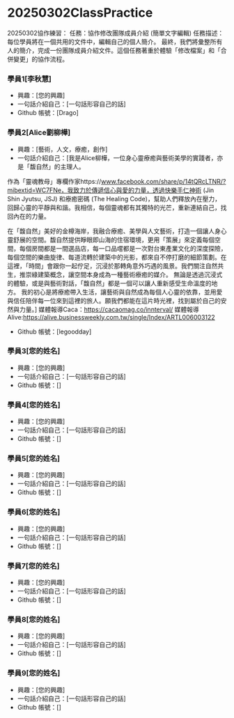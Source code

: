 # 20250302ClassPractice
20250302協作練習：
任務：協作修改團隊成員介紹 (簡單文字編輯)
任務描述： 每位學員將在一個共用的文件中，編輯自己的個人簡介。
最終，我們將彙整所有人的簡介，完成一份團隊成員介紹文件。這個任務著重於體驗「修改檔案」和「合併變更」的協作流程。

### 學員1[李秋慧]

*   興趣：[您的興趣]
*   一句話介紹自己：[一句話形容自己的話]
*   Github 帳號：[Drago]

### 學員2[Alice劉柳樺]

*   興趣：[藝術，人文，療癒，創作]
*   一句話介紹自己：[我是Alice柳樺，一位身心靈療癒與藝術美學的實踐者，亦是「馥自然」的主理人。

作為「靈魂教母」專欄作家https://www.facebook.com/share/p/14tQRcLTNR/?mibextid=WC7FNe，我致力於傳遞信心與愛的力量，透過快樂手仁神術 (Jin Shin Jyutsu, JSJ) 和療癒密碼 (The Healing Code)，幫助人們釋放內在壓力，回歸心靈的平靜與和諧。我相信，每個靈魂都有其獨特的光芒，重新連結自己，找回內在的力量。

在「馥自然」美好的金樽海岸，我融合療癒、美學與人文藝術，打造一個讓人身心靈舒展的空間。馥自然提供睜眼即山海的住宿環境，更用「策展」來定義每個空間，每個房間都是一間選品店，每一口品嚐都是一次對台東產業文化的深度探險，每個空間的樂曲旋律、每道流轉於建築中的光影，都來自不停打磨的細節策劃。在這裡，「時間」會跟你一起佇足，沉浸於那轉角意外巧遇的風景。我們關注自然共生，推崇綠建築概念，讓空間本身成為一種藝術療癒的媒介。
無論是透過沉浸式的體驗，或是與藝術對話，「馥自然」都是一個可以讓人重新感受生命溫度的地方。
我的初心是將療癒帶入生活，讓藝術與自然成為每個人心靈的依靠，並用愛與信任陪伴每一位來到這裡的旅人。願我們都能在這片時光裡，找到屬於自己的安然與力量。]
媒體報導Caca：https://cacaomag.co/innterval/
媒體報導Alive:https://alive.businessweekly.com.tw/single/Index/ARTL006003122
*   Github 帳號：[legoodday]

### 學員3[您的姓名]

*   興趣：[您的興趣]
*   一句話介紹自己：[一句話形容自己的話]
*   Github 帳號：[]

### 學員4[您的姓名]

*   興趣：[您的興趣]
*   一句話介紹自己：[一句話形容自己的話]
*   Github 帳號：[]

### 學員5[您的姓名]

*   興趣：[您的興趣]
*   一句話介紹自己：[一句話形容自己的話]
*   Github 帳號：[]

### 學員6[您的姓名]

*   興趣：[您的興趣]
*   一句話介紹自己：[一句話形容自己的話]
*   Github 帳號：[]

### 學員7[您的姓名]

*   興趣：[您的興趣]
*   一句話介紹自己：[一句話形容自己的話]
*   Github 帳號：[]

### 學員8[您的姓名]

*   興趣：[您的興趣]
*   一句話介紹自己：[一句話形容自己的話]
*   Github 帳號：[]

### 學員9[您的姓名]

*   興趣：[您的興趣]
*   一句話介紹自己：[一句話形容自己的話]
*   Github 帳號：[]


